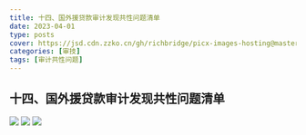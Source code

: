 ```yaml
---
title: 十四、国外援贷款审计发现共性问题清单
date: 2023-04-01
type: posts
cover: https://jsd.cdn.zzko.cn/gh/richbridge/picx-images-hosting@master/thumbnail/audit.avif
categories: [审技]
tags: [审计共性问题]
---
```

## 十四、国外援贷款审计发现共性问题清单

![](https://img.richfan.site/audit/审计发现共性问题清单/十四、国外援贷款审计发现共性问题清单/国外援贷款审计发现共性问题清单160.webp)
![](https://img.richfan.site/audit/审计发现共性问题清单/十四、国外援贷款审计发现共性问题清单/国外援贷款审计发现共性问题清单161.webp)
![](https://img.richfan.site/audit/审计发现共性问题清单/十四、国外援贷款审计发现共性问题清单/国外援贷款审计发现共性问题清单162.webp)
